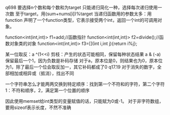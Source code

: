 q698 要选择n个数和每个数和为target
只能递归简化一种，选择每次递归使用一次数
至于target，用(sum+nums[i])%target
当递归函数用的参数太多：用function
声明了一个function类型，它表示接受两个int，返回一个int的可调用对象。

function<int(int,int)> f1=add;//函数指针
function<int(int,int)> f2=divide();//函数对象类的对象
function<int(int,int)> f3=[](int i,int j){return i%j};

某一位取反：a ^(1<<i)
剪枝：产生的状态可能相同，保留每种状态结果
a & (-a) 保留最后一个1，因为负数是补码存储
对于a，原本位是0，则结果也为0，原本位为1，除了最后一个位会取反加一，其它补码都成了0
q17.19  对于消失的数字，全部相加或相异或（抵消），找出不同

一个字符串怎么才能两两交换到特定顺序：找到第一个不符和的字符，第二个字符
1：不符和顺序，2，满足第一个位置的顺序

因此使用memset给int类型的变量赋值的话，只能赋为0或-1。
对于非字符数组，要用sizeof表示长度，不然不准确

